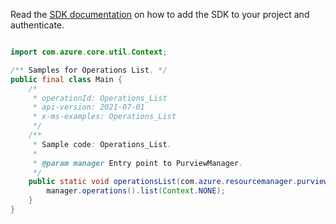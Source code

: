 Read the [SDK documentation](https://github.com/Azure/azure-sdk-for-java/blob/azure-resourcemanager-purview_1.0.0-beta.1/sdk/purview/azure-resourcemanager-purview/README.md) on how to add the SDK to your project and authenticate.

```java

import com.azure.core.util.Context;

/** Samples for Operations List. */
public final class Main {
    /*
     * operationId: Operations_List
     * api-version: 2021-07-01
     * x-ms-examples: Operations_List
     */
    /**
     * Sample code: Operations_List.
     *
     * @param manager Entry point to PurviewManager.
     */
    public static void operationsList(com.azure.resourcemanager.purview.PurviewManager manager) {
        manager.operations().list(Context.NONE);
    }
}
```
